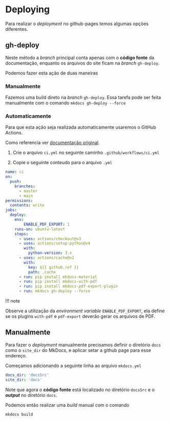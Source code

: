 # Deploying

Para realizar o *deployment* no github-pages temos algumas opções diferentes.

## gh-deploy

Neste método a *branch* principal conta apenas com o **código fonte** da documentação, enquanto os arquivos do site ficam na *branch* `gh-deploy`.

Podemos fazer esta ação de duas maneiras

### Manualmente

Fazemos uma build direto na *branch* `gh-deploy`. Essa tarefa pode ser feita manualmente com o comando
`mkdocs gh-deploy --force`

### Automaticamente

Para que esta ação seja realizada automaticamente usaremos o GitHub Actions. 

Como referencia ver [documentação original](https://squidfunk.github.io/mkdocs-material/publishing-your-site/).

1. Crie o arquivo `ci.yml` no seguinte caminho `.github/workflows/ci.yml`

2. Copie o seguinte conteudo para o arquivo `.yml`
``` yaml
name: ci 
on:
  push:
    branches:
      - master 
      - main
permissions:
  contents: write
jobs:
  deploy:
    env:
        ENABLE_PDF_EXPORT: 1
    runs-on: ubuntu-latest
    steps:
      - uses: actions/checkout@v3
      - uses: actions/setup-python@v4
        with:
          python-version: 3.x
      - uses: actions/cache@v2
        with:
          key: ${{ github.ref }}
          path: .cache
      - run: pip install mkdocs-material 
      - run: pip install mkdocs-with-pdf
      - run: pip install mkdocs-pdf-export-plugin
      - run: mkdocs gh-deploy --force
```

!!! note

  Observe a utilização da *environment variable* `ENABLE_PDF_EXPORT`, ela define se os plugins `with-pdf` e `pdf-export` deverão gerar os arquivos de PDF.

## Manualmente

Para fazer o *deployment* manualmente precisamos definir o diretório `docs` como o `site_dir` do MkDocs, e aplicar setar a github page para esse endereço.

Começamos adicionando a seguinte linha ao arquivo `mkdocs.yml` 

``` yaml
docs_dir: 'docsSrc'
site_dir: 'docs'
```

Note que agora o **código fonte** está localizado no diretório `docsSrc` e o ***output*** no diretório `docs`.

Podemos então realizar uma *build* manual com o comando

`mkdocs build`